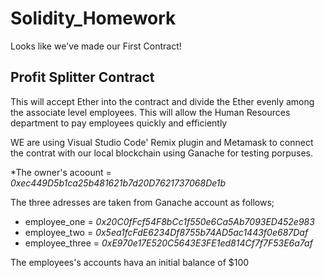 # Solidity_Homework
Looks like we've made our First Contract!

## Profit Splitter Contract
This will accept Ether into the contract and divide the Ether evenly among the associate level employees. This will allow the Human Resources department to pay employees quickly and efficiently

WE are using Visual Studio Code' Remix plugin and Metamask to connect the contrat with our local blockchain using Ganache for testing porpuses.

*The owner's acoount = *0xec449D5b1ca25b481621b7d20D7621737068De1b*

The three adresses are taken from Ganache account as follows;

* employee_one = *0x20C0fFcf54F8bCc1f550e6Ca5Ab7093ED452e983*
* employee_two = *0x5ea1fcFdE6234Df8755b74AD5ac1443f0e687Daf*
* employee_three = *0xE970e17E520C5643E3FE1ed814Cf7f7F53E6a7af*

The employees's accounts hava an initial balance of $100




